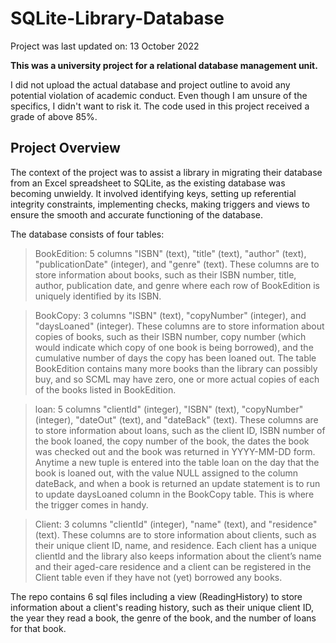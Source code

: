 # SQLite-Library-Database
Project was last updated on: 13 October 2022

**This was a university project for a relational database management unit.**

I did not upload the actual database and project outline to avoid any potential violation of academic conduct. Even though I am unsure of the specifics, I didn't want to risk it. The code used in this project received a grade of above 85%.

## Project Overview

The context of the project was to assist a library in migrating their database from an Excel spreadsheet to SQLite, as the existing database was becoming unwieldy. It involved identifying keys, setting up referential integrity constraints, implementing checks, making triggers and views to ensure the smooth and accurate functioning of the database.


The database consists of four tables: 
> BookEdition: 5 columns "ISBN" (text), "title" (text), "author" (text), "publicationDate" (integer), and "genre" (text). These columns are to store information about books, such as their ISBN number, title, author, publication date, and genre where each row of BookEdition is uniquely identified by its ISBN.

> BookCopy: 3 columns "ISBN" (text), "copyNumber" (integer), and "daysLoaned" (integer). These columns are to store information about copies of books, such as their ISBN number, copy number (which would indicate which copy of one book is being borrowed), and the cumulative number of days the copy has been loaned out. The table BookEdition contains many more books than the library can possibly buy, and so SCML may have zero, one or more actual copies of each of the books listed in BookEdition.

> loan: 5 columns "clientId" (integer), "ISBN" (text), "copyNumber" (integer), "dateOut" (text), and "dateBack" (text). These columns are to store information about loans, such as the client ID, ISBN number of the book loaned, the copy number of the book, the dates the book was checked out and the book was returned in YYYY-MM-DD form. Anytime a new tuple is entered into the table loan on the day that the book is loaned out, with the value NULL assigned to the column dateBack, and when a book is returned an update statement is to run to update daysLoaned column in the BookCopy table. This is where the trigger comes in handy.

> Client: 3 columns "clientId" (integer), "name" (text), and "residence" (text). These columns are to store information about clients, such as their unique client ID, name, and residence. Each client has a unique clientId and the library also keeps information about the client’s name and their aged-care residence and a client can be registered in the Client table even if they have not (yet) borrowed any books.

The repo contains 6 sql files including a view (ReadingHistory) to store information about a client's reading history, such as their unique client ID, the year they read a book, the genre of the book, and the number of loans for that book.
